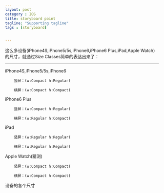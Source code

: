 ```yaml
---
layout: post
category : IOS 
title: storyboard point
tagline: "Supporting tagline"
tags : [storyboard]


---
```

这么多设备(iPhone4S,iPhone5/5s,iPhone6,iPhone6 Plus,iPad,Apple Watch)的尺寸，就通过Size Classes简单的表达出来了：

***


iPhone4S,iPhone5/5s,iPhone6

        竖屏：(w:Compact h:Regular)

        横屏：(w:Compact h:Compact)

iPhone6 Plus

        竖屏：(w:Compact h:Regular)

        横屏：(w:Regular h:Compact)

iPad

        竖屏：(w:Regular h:Regular)

        横屏：(w:Regular h:Regular)

Apple Watch(猜测)

        竖屏：(w:Compact h:Compact)

        横屏：(w:Compact h:Compact)


设备的各个尺寸

